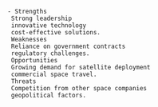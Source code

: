       - Strengths
       Strong leadership
       innovative technology
       cost-effective solutions.
       Weaknesses
       Reliance on government contracts
       regulatory challenges.
       Opportunities
       Growing demand for satellite deployment
       commercial space travel.
       Threats
       Competition from other space companies
       geopolitical factors.



